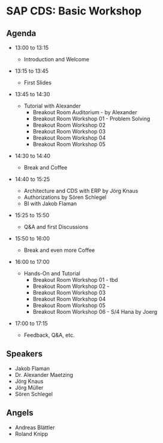 # SAP CDS: Basic Workshop

## Agenda

- 13:00 to 13:15
  - Introduction and Welcome
- 13:15 to 13:45
  - First Slides
- 13:45 to 14:30
  - Tutorial with Alexander 
    - Breakout Room Auditorium - by Alexander
    - Breakout Room Workshop 01 - Problem Solving
    - Breakout Room Workshop 02
    - Breakout Room Workshop 03
    - Breakout Room Workshop 04
    - Breakout Room Workshop 05
    
- 14:30 to 14:40
  - Break and Coffee
- 14:40 to 15:25
  - Architecture and CDS with ERP by Jörg Knaus
  - Authorizations by Sören Schlegel
  - BI with Jakob Flaman
- 15:25 to 15:50
  - Q&A and first Discussions
- 15:50 to 16:00
  - Break and even more Coffee 
- 16:00 to 17:00
  - Hands-On and Tutorial
    - Breakout Room Workshop 01 - tbd
    - Breakout Room Workshop 02 - 
    - Breakout Room Workshop 03
    - Breakout Room Workshop 04
    - Breakout Room Workshop 05
    - Breakout Room Workshop 06 - S/4 Hana by Joerg
- 17:00 to 17:15
  - Feedback, Q&A, etc.

## Speakers

- Jakob Flaman
- Dr. Alexander Maetzing
- Jörg Knaus
- Jörg Müller
- Sören Schlegel

## Angels

- Andreas Blättler
- Roland Knipp
